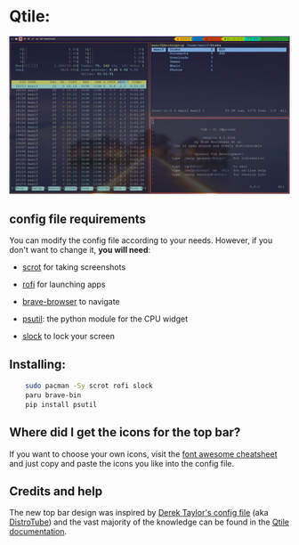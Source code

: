 # Qtile:
![preview](preview.jpg "Preview")
## config file requirements

You can modify the config file according to your needs. However, if you don't want to change it, **you will need**:

* [scrot](https://www.tecmint.com/take-screenshots-in-linux-using-scrot/) for taking screenshots

* [rofi](https://linuxconfig.org/how-to-use-and-install-rofi-on-linux-tutorial) for launching apps

* [brave-browser](https://brave.com/) to navigate

* [psutil](https://pypi.org/project/psutil/): the python module for the CPU widget

* [slock](https://wiki.archlinux.org/title/Slock) to lock your screen

## Installing:

```bash
    sudo pacman -Sy scrot rofi slock
    paru brave-bin
    pip install psutil
```


## Where did I get the icons for the top bar?

If you want to choose your own icons, visit the [font awesome cheatsheet](https://fontawesome.com/v4.7/cheatsheet/) and just copy and paste the icons you like into the config file.

## Credits and help
The new top bar design was inspired by [Derek Taylor's config file](https://gitlab.com/dwt1/dotfiles/-/blob/master/.config/qtile/config.py) (aka [DistroTube](https://www.youtube.com/c/DistroTube)) and the vast majority of the knowledge can be found in the [Qtile documentation](http://docs.qtile.org/en/stable/).
